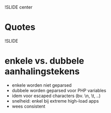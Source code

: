 !SLIDE center
# Quotes

!SLIDE
# enkele vs. dubbele aanhalingstekens
* enkele worden niet geparsed
* dubbele worden geparsed voor PHP variables
* idem voor escaped characters (bv. \n, \t, ..)
* snelheid: enkel bij extreme high-load apps
* wees consistent